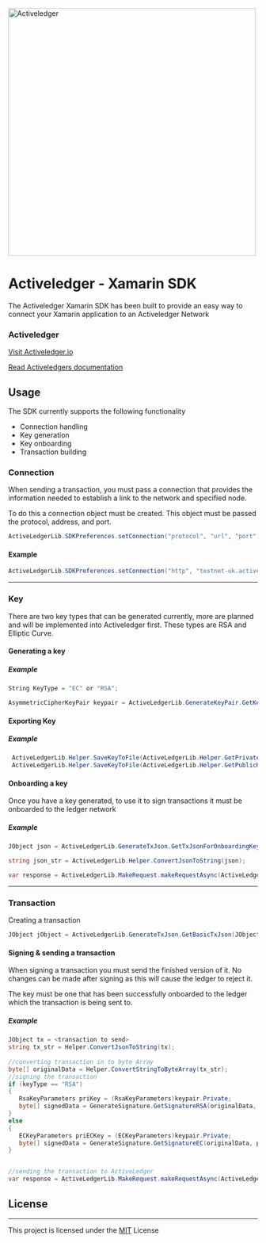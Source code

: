 <img src="https://www.activeledger.io/wp-content/uploads/2018/09/Asset-23.png" alt="Activeledger" width="500"/>

# Activeledger - Xamarin SDK

The Activeledger Xamarin SDK has been built to provide an easy way to connect your Xamarin application to an Activeledger Network

### Activeledger

[Visit Activeledger.io](https://activeledger.io/)

[Read Activeledgers documentation](https://github.com/activeledger/activeledger)


## Usage

The SDK currently supports the following functionality

- Connection handling
- Key generation
- Key onboarding
- Transaction building

### Connection

When sending a transaction, you must pass a connection that provides the information needed to establish a link to the network and specified node.

To do this a connection object must be created. This object must be passed the protocol, address, and port.

```c#
ActiveLedgerLib.SDKPreferences.setConnection("protocol", "url", "port");
```
#### Example
```c#
ActiveLedgerLib.SDKPreferences.setConnection("http", "testnet-uk.activeledger.io", "5260");
```

---

### Key

There are two key types that can be generated currently, more are planned and will be implemented into Activeledger first. These types are RSA and Elliptic Curve.

#### Generating a key


##### Example

```c#
String KeyType = "EC" or "RSA";

AsymmetricCipherKeyPair keypair = ActiveLedgerLib.GenerateKeyPair.GetKeyPair(KeyType);
```

#### Exporting Key


##### Example

```c#
 ActiveLedgerLib.Helper.SaveKeyToFile(ActiveLedgerLib.Helper.GetPrivateKey(keypair), "privatekey.pem");
 ActiveLedgerLib.Helper.SaveKeyToFile(ActiveLedgerLib.Helper.GetPublicKey(keypair), "publickey.pem");
```


#### Onboarding a key

Once you have a key generated, to use it to sign transactions it must be onboarded to the ledger network

##### Example

```c#
JObject json = ActiveLedgerLib.GenerateTxJson.GetTxJsonForOnboardingKeys(keypair, KeyType);

string json_str = ActiveLedgerLib.Helper.ConvertJsonToString(json);

var response = ActiveLedgerLib.MakeRequest.makeRequestAsync(ActiveLedgerLib.SDKPreferences.url, json_str);
```

---

### Transaction

Creating a transaction

```c#
JObject jObject = ActiveLedgerLib.GenerateTxJson.GetBasicTxJson(JObject tx, Nullable < bool > selfSign, string sigs);
```


#### Signing & sending a transaction

When signing a transaction you must send the finished version of it. No changes can be made after signing as this will cause the ledger to reject it.

The key must be one that has been successfully onboarded to the ledger which the transaction is being sent to.

##### Example

```c#
JObject tx = <transaction to send>
string tx_str = Helper.ConvertJsonToString(tx);
           
//converting transaction in to byte Array
byte[] originalData = Helper.ConvertStringToByteArray(tx_str);
//signing the transaction
if (keyType == "RSA")
{
   RsaKeyParameters priKey = (RsaKeyParameters)keypair.Private;
   byte[] signedData = GenerateSignature.GetSignatureRSA(originalData, priKey);
}
else
{
   ECKeyParameters priECKey = (ECKeyParameters)keypair.Private;
   byte[] signedData = GenerateSignature.GetSignatureEC(originalData, priECKey);
}


//sending the transaction to ActiveLedger
var response = ActiveLedgerLib.MakeRequest.makeRequestAsync(ActiveLedgerLib.SDKPreferences.url, json_str);
```

## License

---

This project is licensed under the [MIT](https://github.com/activeledger/activeledger/blob/master/LICENSE) License


